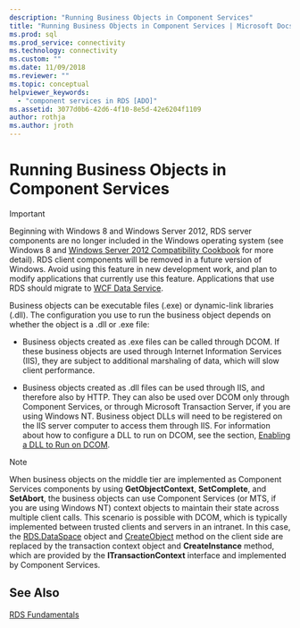 ```yaml
---
description: "Running Business Objects in Component Services"
title: "Running Business Objects in Component Services | Microsoft Docs"
ms.prod: sql
ms.prod_service: connectivity
ms.technology: connectivity
ms.custom: ""
ms.date: 11/09/2018
ms.reviewer: ""
ms.topic: conceptual
helpviewer_keywords: 
  - "component services in RDS [ADO]"
ms.assetid: 3077d0b6-42d6-4f10-8e5d-42e6204f1109
author: rothja
ms.author: jroth
---
```

# Running Business Objects in Component Services
> [!IMPORTANT]
>  Beginning with Windows 8 and Windows Server 2012, RDS server components are no longer included in the Windows operating system (see Windows 8 and [Windows Server 2012 Compatibility Cookbook](https://www.microsoft.com/download/details.aspx?id=27416) for more detail). RDS client components will be removed in a future version of Windows. Avoid using this feature in new development work, and plan to modify applications that currently use this feature. Applications that use RDS should migrate to [WCF Data Service](https://go.microsoft.com/fwlink/?LinkId=199565).  
  
 Business objects can be executable files (.exe) or dynamic-link libraries (.dll). The configuration you use to run the business object depends on whether the object is a .dll or .exe file:  
  
-   Business objects created as .exe files can be called through DCOM. If these business objects are used through Internet Information Services (IIS), they are subject to additional marshaling of data, which will slow client performance.  
  
-   Business objects created as .dll files can be used through IIS, and therefore also by HTTP. They can also be used over DCOM only through Component Services, or through Microsoft Transaction Server, if you are using Windows NT. Business object DLLs will need to be registered on the IIS server computer to access them through  IIS. For information about how to configure a DLL to run on DCOM, see the section, [Enabling a DLL to Run on DCOM](./enabling-a-dll-to-run-on-dcom.md).  
  
> [!NOTE]
>  When business objects on the middle tier are implemented as Component Services components by using **GetObjectContext**, **SetComplete**, and **SetAbort**, the business objects can use Component Services (or MTS, if you are using Windows NT) context objects to maintain their state across multiple client calls. This scenario is possible with DCOM, which is typically implemented between trusted clients and servers in an intranet. In this case, the [RDS.DataSpace](../../reference/rds-api/dataspace-object-rds.md) object and [CreateObject](../../reference/rds-api/createobject-method-rds.md) method on the client side are replaced by the transaction context object and **CreateInstance** method, which are provided by the **ITransactionContext** interface and implemented by Component Services.  
  
## See Also  
 [RDS Fundamentals](./rds-fundamentals.md)